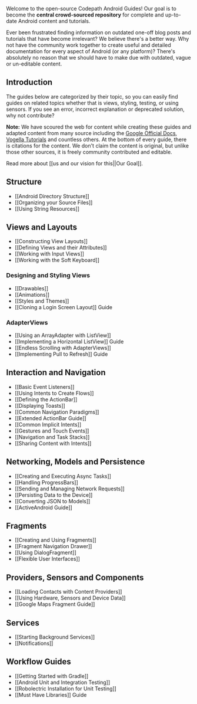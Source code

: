 Welcome to the open-source Codepath Android Guides! Our goal is to become the **central crowd-sourced repository** for complete and up-to-date Android content and tutorials.

Ever been frustrated finding information on outdated one-off blog posts and tutorials that have become irrelevant? We believe there's a better way. Why not have the community work together to create useful and detailed documentation for every aspect of Android (or any platform)? There's absolutely no reason that we should have to make due with outdated, vague or un-editable content.

## Introduction

The guides below are categorized by their topic, so you can easily find guides on related topics whether that is views, styling, testing, or using sensors. If you see an error, incorrect explanation or deprecated solution, why not contribute?

**Note:** We have scoured the web for content while creating these guides and adapted content from many source including the [Google Official Docs](http://developer.android.com/guide/components/index.html), [Vogella Tutorials](http://www.vogella.com/android.html) and countless others. At the bottom of every guide, there is citations for the content. We don't claim the content is original, but unlike those other sources, it is freely community contributed and editable.

Read more about [[us and our vision for this||Our Goal]].

## Structure

* [[Android Directory Structure]]
* [[Organizing your Source Files]]
* [[Using String Resources]]

## Views and Layouts

* [[Constructing View Layouts]]
* [[Defining Views and their Attributes]]
* [[Working with Input Views]]
* [[Working with the Soft Keyboard]]

### Designing and Styling Views

* [[Drawables]]
* [[Animations]]
* [[Styles and Themes]]
* [[Cloning a Login Screen Layout]] Guide

### AdapterViews

* [[Using an ArrayAdapter with ListView]]
* [[Implementing a Horizontal ListView]] Guide
* [[Endless Scrolling with AdapterViews]]
* [[Implementing Pull to Refresh]] Guide

## Interaction and Navigation

* [[Basic Event Listeners]]
* [[Using Intents to Create Flows]]
* [[Defining the ActionBar]]
* [[Displaying Toasts]]
* [[Common Navigation Paradigms]]
* [[Extended ActionBar Guide]]
* [[Common Implicit Intents]]
* [[Gestures and Touch Events]]
* [[Navigation and Task Stacks]]
* [[Sharing Content with Intents]]

## Networking, Models and Persistence

* [[Creating and Executing Async Tasks]]
* [[Handling ProgressBars]]
* [[Sending and Managing Network Requests]]
* [[Persisting Data to the Device]]
* [[Converting JSON to Models]]
* [[ActiveAndroid Guide]]

## Fragments

* [[Creating and Using Fragments]]
* [[Fragment Navigation Drawer]]
* [[Using DialogFragment]]
* [[Flexible User Interfaces]]

## Providers, Sensors and Components

* [[Loading Contacts with Content Providers]]
* [[Using Hardware, Sensors and Device Data]]
* [[Google Maps Fragment Guide]]

## Services

* [[Starting Background Services]]
* [[Notifications]]

## Workflow Guides

* [[Getting Started with Gradle]]
* [[Android Unit and Integration Testing]]
* [[Robolectric Installation for Unit Testing]]
* [[Must Have Libraries]] Guide